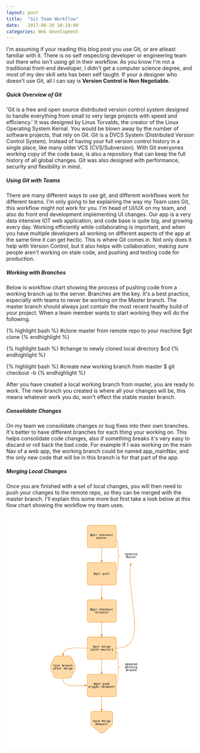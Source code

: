 ```yaml
---
layout: post
title:  "Git Team Workflow"
date:   2017-06-20 10:18:00
categories: Web development
---
```


<p>I'm assuming if your reading this blog post you use Git, or are atleast familiar with it. There is no self respecting developer or engineering team out there who isn't using git in their workflow. As you know I'm not a traditional front-end developer, I didn't get a computer science degree, and most of my dev skill sets has been self taught. If your a designer who doesn't use Git, all I can say is <b>Version Control is Non Negotiable.</b></p>

<h5>Quick Overview of Git</h5>
<p>'Git is a free and open source distributed version control system designed to handle everything from small to very large projects with speed and efficiency.' It was designed by Linus Torvalds, the creator of the Linux Operating System Kernal. You would be blown away by the number of software projects, that rely on Git. Git is a DVCS System (Distributed Version Control System). Instead of having your full version control history in a single place, like many older VCS (CVS/Subversion). With Git everyones working copy of the code base, is also a repository that can keep the full history of all global changes. Git was also designed with performance, security and flexibility in mind.</p>

<h5>Using Git with Teams</h5>
<p>There are many different ways to use git, and different workflows work for different teams. I'm only going to be explaining the way my Team uses Git, this workflow might not work for you. I'm head of UI/UX on my team, and also do front end development implementing UI changes. Our app is a very data intensive IOT web application, and code base is quite big, and growing every day. Working efficiently while collaborating is important, and when you have multiple developers all working on different aspects of the app at the same time it can get hectic. This is where Git comes in. Not only does it help with Version Control, but it also helps with collaboration, making sure people aren't working on stale code, and pushing and testing code for production.</p>

<h5>Working with Branches</h5>
<p>Below is workflow chart showing the process of pushing code from a working branch up to the server. Branches are the key. It's a best practice, especially with teams to never be working on the Master branch. The master branch should always just contain the most recent healthy build of your project. When a team member wants to start working they will do the following.</p>

{% highlight bash %}
#clone master from remote repo to your machine
$git clone <remote repo path>
{% endhighlight %}

{% highlight bash %}
#change to newly cloned local directory
$cd <local repo path>
{% endhighlight %}

{% highlight bash %}
#create new working branch from master
$ git checkout -b <new branch name>
{% endhighlight %}

After you have created a local working branch from master, you are ready to work. The new branch you created is where all your changes will be, this means whatever work you do, won't effect the stable master branch.

<h5>Consolidate Changes</h5>
<p>On my team we consolidate changes or bug fixes into their own branches. It's better to have different branches for each thing your working on. This helps consolidate code changes, also if something breaks it's very easy to discard or roll back the bad code. For example If I was working on the main Nav of a web app, the working branch could be named app_mainNav, and the only new code that will be in this branch is for that part of the app.</p>

<h5>Merging Local Changes</h5>
<p>Once you are finished with a set of local changes, you will then need to push your changes to the remote repo, so they can be merged with the master branch. I'll explain this some more but first take a look below at this flow chart showing the workflow my team uses.</p>

![flow](/assets/images/git-team-workflow.png)
